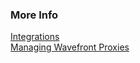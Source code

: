 ### More Info

[Integrations](https://docs.wavefront.com/integrations.html)  
[Managing Wavefront Proxies](https://docs.wavefront.com/proxies_managing.html)
